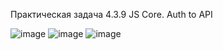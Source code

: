 Практическая задача 4.3.9 JS Core. Auth to API

![image](https://github.com/user-attachments/assets/1854db3a-0cf1-447f-83bf-398d8ffc3ef2)
![image](https://github.com/user-attachments/assets/c059e4e7-f34d-4a77-b7e0-9571ed2cc55f)
![image](https://github.com/user-attachments/assets/d3175958-7e99-490d-836f-d81366fb9a3e)


